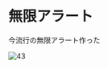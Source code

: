 # 無限アラート

今流行の無限アラート作った

![43](https://user-images.githubusercontent.com/28350464/54070769-9b100200-42a7-11e9-8b4a-994be8514e33.gif)

